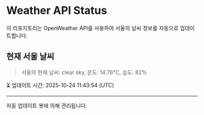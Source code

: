 
# Weather API Status

이 리포지토리는 OpenWeather API를 사용하여 서울의 날씨 정보를 자동으로 업데이트합니다.

## 현재 서울 날씨
> 서울의 현재 날씨: clear sky, 온도: 14.76°C, 습도: 82%

⏳ 업데이트 시간: 2025-10-24 11:43:54 (UTC)

---
자동 업데이트 봇에 의해 관리됩니다.
